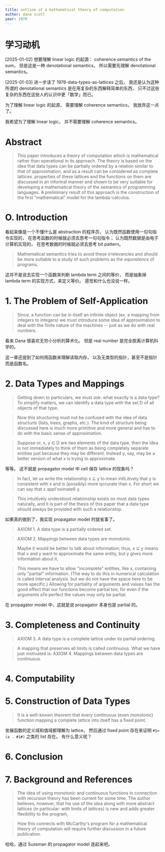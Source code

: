 ```yaml
---
title: outline of a mathematical theory of computation
author: dana scott
year: 1970
---
```


# 学习动机

[2025-01-02] 想要理解 linear logic 的起源：
coherence semantics of the sum，
但是这是一种 denotational semantics，
所以需要先理解 denotational semantics。

[2025-01-03]
进一步读了 1976-data-types-as-lattices 之后，
我还是认为这种所谓的 denotational semantics
是在用复杂的东西解释简单的东西，
只不过这些复杂的东西在这些人的认识中更「数学」而已。

为了理解 linear logic 的起源，
需要理解 coherence semantics，
我放弃这一点了。

我希望为了理解 linear logic，
并不需要理解 coherence semantics。

# Abstract

> This paper introduces a theory of computation which is mathematical
> rather than operational in its approach.  The theory is based on the
> idea that data types can be partially ordered by a relation similar
> to that of approximation, and as a result can be considered as
> complete lattices.  properties of these lattices and the functions
> on them are discussed in an informal manner and shown to be very
> suitable for developing a mathematical theory of the semantics of
> programming languages.  A preliminary result of this approach is the
> construction of the first "mathematical" model for the lambda-calculus.

# O. Introduction

看起来像是一个不懂什么是 abstraction 的程序员，
认为既然函数使用一句句指令实现的，
在思考函数的时候就必须去思考一句句指令；
认为既然数据是由电子计算机实现的，
在思考数据的时候就必须去思考 bit pattern。

> Mathematical semantics tries to avoid these irrelevancies and should
> be more suitable to a study of such problems as the _equivalence_ of
> programs.

这并不是说去实现一个函数来判断 lambda term 之间的等价，
而是抽象掉 lambda term 的实现方式，来定义等价。
感觉和什么也没说一样。

# 1. The Problem of Self-Application

> Since, a function can be in itself an infinite object (ex. a mapping
> from integers to integers) we must introduce some idea of
> approximation to deal with the finite nature of the machines -- just
> as we do with real numbers.

看来 Dana 很喜欢无穷小分析的算术化。
但是 real number 是完全脱离计算机科学的。

这一章还提到了如何用函数来理解读取内存，
以及无类型的指针，甚至不是指针而是函数名。

# 2. Data Types and Mappings

> Getting down to particulars, we must ask: what exactly is a data
> type?  To simplify matters, we can identify a data type with the set
> D of all objects of that type.

> Now this structuring must not be confused with the idea of data
> structurts (lists, trees, graphs, etc.).  The kind of structure
> being discussed here is much more primitive and more general and has
> to do with the basic sense of approximation.

> Suppose or, x, y ∈ D are two elements of the data type,
> then the idea is not immediately to think of them as being
> completely separate entities just because they may be different.
> Instead y, say, may be a better version of what
> x is trying to approximate.

等等。
这不就是 propagator model 中
cell 保存 lattice 的现象吗？

> In fact, let us write the relationship x ⊆ y to mean intlLitively
> that y is consistent with x and is (possibly) more qccurate than x.
> For short we can say that x appI'oximate6 y.

> This intuitively understood relationship exists on most data types
> naturally, and it is part of the thesis of this paper that a data
> type should always be provided with such a relationship.

如果真的做到了，我实现 propagator model 时就省事了。

> AXIOM 1. A data type is a partially ordered set.

> AXIOM 2. Mappings between data types are monotonic.

> Maybe it would be better to talk about information;
> thus, x ⊆ y means that x and y want to approximate the same
> entity, but y gives more information about it.

> This means we have to allow "incomplete" entities, like x,
> containing only "partial" information.  (The way to do this in
> numerical calculation is called interval analysis. but we do not
> have the space here to be more specific.)  Allowing for partiality
> of arguments and values has the good effect that our functions
> become partial too; for even if the arguments aTe perfect the values
> may only be partial.

在 propagator model 中，这就是说 propagator 本身也是 partial 的。

# 3. Completeness and Continuity

> AXIOM 3. A data type is a complete lattice under its partial ordering.

> A mapping that preserves all limits is called continuous.
> What we have just motivated is:
> AXIOM 4. Mappings between data types are continuous.

# 4. Computability

# 5. Construction of Data Types

> It is a well-known theorem that every continuous (even monotonic)
> function mapping a complete lattice into itself has a fixed point.

发展函数的定义域和值域都理解为 lattice，
然后通过 fixed point 存在来证明 `#1=(a . #1#)` 之类的 list 存在。
有什么意义呢？

# 6. Conclusion

# 7. Background and References

> The idea of using monotonic and continuous functions in connection
> with recursion theory has been current for some time.  The author
> believes, however, that his use of the idea along with more abstract
> lattices (in particular: with limits of lattices) is new and adds
> greater flexibility to the program,

> How this connects with McCarthy's program for a mathematical theory
> of computation will require further discussion in a future
> publication.

哈哈，通过 Sussman 的 propagator model 连起来吧。
